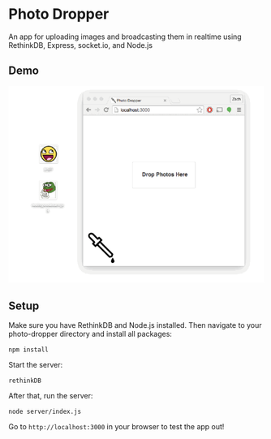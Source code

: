 # Photo Dropper
An app for uploading images and broadcasting them in realtime using RethinkDB, Express, socket.io, and Node.js

## Demo
![Alt url](./demo.gif)



## Setup

Make sure you have RethinkDB and Node.js installed. Then navigate to your photo-dropper directory and install all packages:

```
npm install
```
Start the server:

```
rethinkDB
```

After that, run the server:

```
node server/index.js
```

Go to `http://localhost:3000` in your browser to test the app out!
